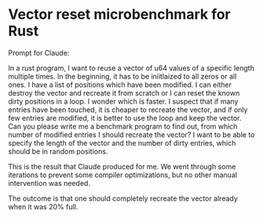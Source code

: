 # Vector reset microbenchmark for Rust

Prompt for Claude:

In a rust program, I want to reuse  a vector of u64 values of a specific
length multiple times. In the beginning, it has to be iniitlaized to all
zeros or all ones. I have a  list of positions which have been modified.
I can either  destroy the vector and  recreate it from scratch  or I can
reset the known dirty  positions in a loop. I wonder  which is faster. I
suspect  that if  many  entries  have been  touched,  it  is cheaper  to
recreate the vector, and if only  few entries are modified, it is better
to use the loop and keep the vector. Can you please write me a benchmark
program to  find out,  from which  number of  modified entries  I should
recreate the  vector? I  want to be  able to specify  the length  of the
vector  and the  number  of dirty  entries, which  should  be in  random
positions.

This is  the result that  Claude produced for  me. We went  through some
iterations to prevent  some compiler optimizations, but  no other manual
intervention was needed.

The outcome  is that one  should completely recreate the  vector already
when it was 20% full.
